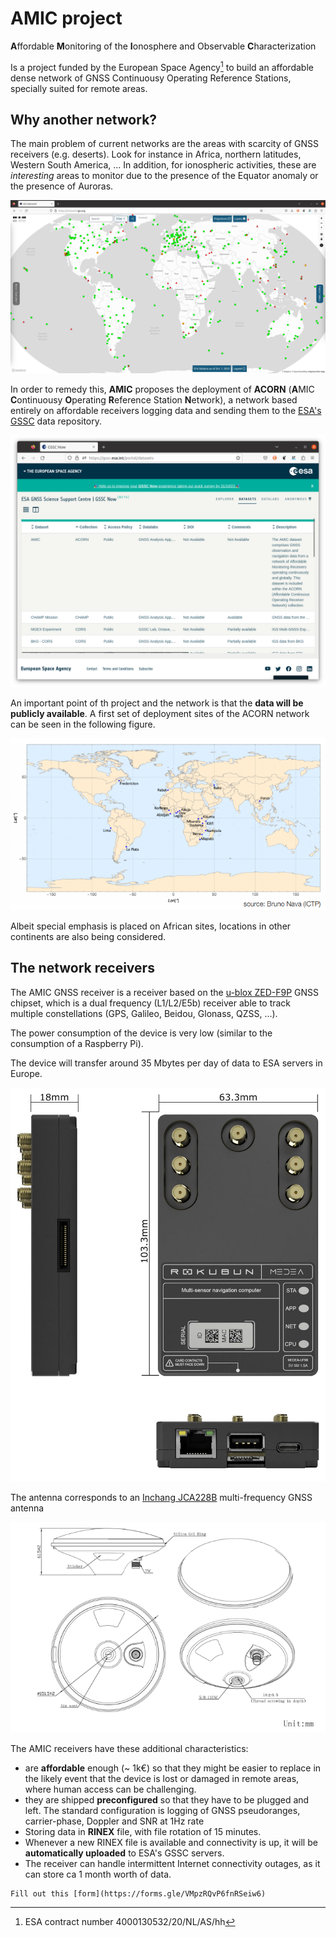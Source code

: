 
# AMIC project

**A**ffordable **M**onitoring of the **I**onosphere and Observable **C**haracterization

Is a project funded by the European Space Agency[^contractnum] to build an
affordable dense network of GNSS Continuousy Operating Reference Stations,
specially suited for remote areas.

## Why another network?

The main problem of current networks are the areas with scarcity of GNSS
receivers (e.g. deserts). Look for instance in Africa, northern latitudes, Western South America, ... In addition, for ionospheric activities, these are *interesting* areas to monitor due to the presence of the Equator anomaly or the presence of Auroras.

![IGS network](../assets/igs_network.png)

In order to remedy this, **AMIC** proposes the deployment of **ACORN** (**A**MIC **C**ontinuousy **O**perating **R**eference Station **N**etwork),
a network based entirely on affordable receivers logging data and sending them to the [ESA's GSSC](https://gssc.esa.int/portal/) data repository.

![ESA GSSC Data portal](../assets/esa_gssc_data_portal.png)

An important point of th project and the network is that the
**data will be publicly available**. A first set of deployment sites of the ACORN network can be seen in the following figure.

![AMIC network](../assets/amic_network.png)

Albeit special emphasis is placed on African sites, locations in other
continents are also being considered.

## The network receivers

The AMIC GNSS receiver is a receiver based on the [u-blox ZED-F9P](https://www.u-blox.com/en/product/zed-f9p-module) GNSS chipset, which is a dual frequency (L1/L2/E5b) receiver able to track multiple constellations (GPS, Galileo, Beidou, Glonass, QZSS, ...).

The power consumption of the device is very low (similar to the consumption of a Raspberry Pi).

The device will transfer around 35 Mbytes per day of data to ESA servers in Europe.

![AMIC receiver MEDEA](../assets/amic_receiver_medea.jpg)

The antenna corresponds to an [Inchang JCA228B](http://www.jinchanggps.com/JCA228B-pd46958135.html) multi-frequency GNSS antenna

![AMIC antenna Inchang](../assets/amic_antenna_inchang.png)

The AMIC receivers have these additional characteristics:

- are **affordable** enough (~ 1k€) so that they might be easier to replace in the likely event that the device is lost or damaged in remote areas, where human access can be challenging.
- they are shipped **preconfigured** so that they have to be plugged and left. The standard configuration is logging of GNSS pseudoranges, carrier-phase, Doppler and SNR at 1Hz rate
- Storing data in **RINEX** file, with file rotation of 15 minutes.
- Whenever a new RINEX file is available and connectivity is up, it will be **automatically uploaded** to ESA's GSSC servers.
- The receiver can handle intermittent Internet connectivity outages, as it can store ca 1 month worth of data.

```{admonition} Want to host a receiver?
Fill out this [form](https://forms.gle/VMpzRQvP6fnRSeiw6)
```

[^contractnum]: ESA contract number 4000130532/20/NL/AS/hh